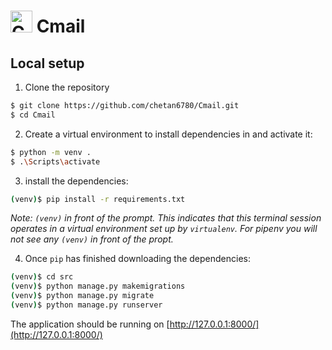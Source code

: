 # <img src="https://user-images.githubusercontent.com/62825092/134491462-35446f6c-fa65-45ec-a844-a9f152d20929.png" alt="Cmail logo" style="width:35px"> Cmail

## Local setup

1. Clone the repository

```sh
$ git clone https://github.com/chetan6780/Cmail.git
$ cd Cmail
```

2. Create a virtual environment to install dependencies in and activate it:

```sh
$ python -m venv .
$ .\Scripts\activate
```

3. install the dependencies:

```sh
(venv)$ pip install -r requirements.txt
```
*Note: `(venv)` in front of the prompt. This indicates that this terminal
session operates in a virtual environment set up by `virtualenv`.
For pipenv you will not see any `(venv)` in front of the propt.*

4. Once `pip` has finished downloading the dependencies:
```sh
(venv)$ cd src
(venv)$ python manage.py makemigrations
(venv)$ python manage.py migrate
(venv)$ python manage.py runserver
```
The application should be running on [http://127.0.0.1:8000/](http://127.0.0.1:8000/)
